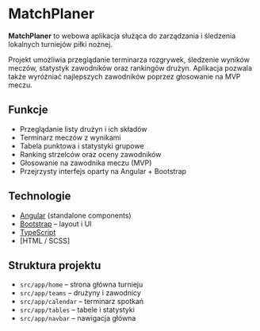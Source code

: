 # MatchPlaner

**MatchPlaner** to webowa aplikacja służąca do zarządzania i śledzenia lokalnych turniejów piłki nożnej.

Projekt umożliwia przeglądanie terminarza rozgrywek, śledzenie wyników meczów, statystyk zawodników oraz rankingów drużyn. Aplikacja pozwala także wyróżniać najlepszych zawodników poprzez głosowanie na MVP meczu.

## Funkcje

- Przeglądanie listy drużyn i ich składów
- Terminarz meczów z wynikami
- Tabela punktowa i statystyki grupowe
- Ranking strzelców oraz oceny zawodników
- Głosowanie na zawodnika meczu (MVP)
- Przejrzysty interfejs oparty na Angular + Bootstrap

## Technologie

- [Angular](https://angular.io/) (standalone components)
- [Bootstrap](https://getbootstrap.com/) – layout i UI
- [TypeScript](https://www.typescriptlang.org/)
- [HTML / SCSS]

## Struktura projektu

- `src/app/home` – strona główna turnieju
- `src/app/teams` – drużyny i zawodnicy
- `src/app/calendar` – terminarz spotkań
- `src/app/tables` – tabele i statystyki
- `src/app/navbar` – nawigacja główna

